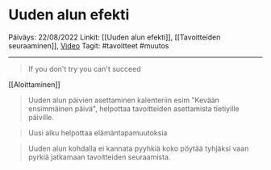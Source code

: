# Uuden alun efekti
Päiväys: 22/08/2022
Linkit: [[Uuden alun efekti]], [[Tavoitteiden seuraaminen]], [Video](https://www.youtube.com/watch?v=qh3i6OwAsMw)
Tagit: #tavoitteet #muutos

---


>If you don't try you can't succeed

[[Aloittaminen]]

>Uuden alun päivien asettaminen kalenteriin esim "Kevään ensimmäinen päivä", helpottaa tavoitteiden asettamista tietiyille päiville.

>Uusi alku helpottaa elämäntapamuutoksia

>Uuden alun kohdalla ei kannata pyyhkiä koko pöytää tyhjäksi vaan pyrkiä jatkamaan tavoitteiden seuraamista.